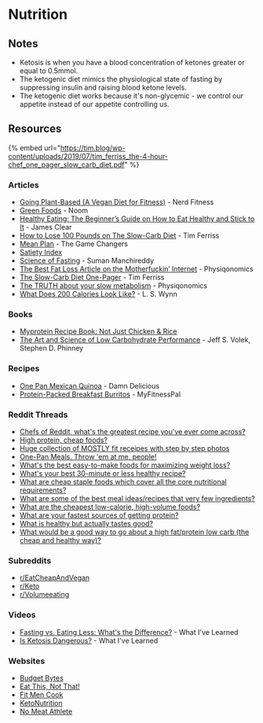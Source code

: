 # Nutrition

## Notes

* Ketosis is when you have a blood concentration of ketones greater or equal to 0.5mmol.
* The ketogenic diet mimics the physiological state of fasting by suppressing insulin and raising blood ketone levels.
* The ketogenic diet works because it's non-glycemic - we control our appetite instead of our appetite controlling us.

## Resources

{% embed url="https://tim.blog/wp-content/uploads/2019/07/tim_ferriss_the-4-hour-chef_one_pager_slow_carb_diet.pdf" %}

### Articles

* [Going Plant-Based (A Vegan Diet for Fitness)](https://www.nerdfitness.com/blog/how-to-eat-a-plant-based-diet-a-scientific-look-at-going-vegan-safely/) - Nerd Fitness
* [Green Foods](https://content.noom.com/custom-content/green/) - Noom
* [Healthy Eating: The Beginner’s Guide on How to Eat Healthy and Stick to It](https://jamesclear.com/eat-healthy) - James Clear
* [How to Lose 100 Pounds on The Slow-Carb Diet](https://tim.blog/2012/07/12/how-to-lose-100-pounds/) - Tim Ferriss
* [Mean Plan](https://gamechangersmovie.com/food/meal-plan/) - The Game Changers
* [Satiety Index](https://www.diabetesnet.com/food-diabetes/satiety-index/)
* [Science of Fasting](https://spyderdoc.substack.com/p/doctors-heart-series-part-6-science?s=r) - Suman Manchireddy
* [The Best Fat Loss Article on the Motherfuckin’ Internet](https://physiqonomics.com/fat-loss/) - Physiqonomics
* [The Slow-Carb Diet One-Pager](https://tim.blog/wp-content/uploads/2019/07/tim\_ferriss\_the-4-hour-chef\_one\_pager\_slow\_carb\_diet.pdf) - Tim Ferriss
* [The TRUTH about your slow metabolism](https://physiqonomics.com/slow-metabolism/) - Physiqonomics
* [What Does 200 Calories Look Like?](https://www.wisegeek.com/what-does-200-calories-look-like.htm) - L. S. Wynn

### Books

* [Myprotein Recipe Book: Not Just Chicken & Rice](https://catalogue.thehutgroup.com/myprotein/myprotein-recipe-book-not-just-chicken-and-rice/)
* [The Art and Science of Low Carbohydrate Performance](https://smile.amazon.co.uk/dp/0983490716) - Jeff S. Volek, Stephen D. Phinney

### Recipes

* [One Pan Mexican Quinoa](https://damndelicious.net/2014/04/09/one-pan-mexican-quinoa/) - Damn Delicious
* [Protein-Packed Breakfast Burritos](https://blog.myfitnesspal.com/protein-packed-breakfast-burritos/) - MyFitnessPal

### Reddit Threads

* [Chefs of Reddit, what's the greatest recipe you've ever come across?](https://www.reddit.com/r/AskReddit/comments/9zxypy/chefs\_of\_reddit\_whats\_the\_greatest\_recipe\_youve/)
* [High protein, cheap foods?](https://www.reddit.com/r/EatCheapAndHealthy/comments/5ozvaf/high\_protein\_cheap\_foods\_apart\_from\_beans/)
* [Huge collection of MOSTLY fit receipes with step by step photos](https://www.reddit.com/r/fitmeals/comments/39k7j6/huge\_collection\_of\_mostly\_fit\_receipes\_with\_step/)
* [One-Pan Meals. Throw 'em at me, people!](https://www.reddit.com/r/EatCheapAndHealthy/comments/5vxlvn/onepan\_meals\_throw\_em\_at\_me\_people/)
* [What's the best easy-to-make foods for maximizing weight loss?](https://www.reddit.com/r/EatCheapAndHealthy/comments/5uqe2t/q\_whats\_the\_best\_easytomake\_foods\_for\_maximizing/)
* [What's your best 30-minute or less healthy recipe?](https://www.reddit.com/r/fitmeals/comments/5lau2i/whats\_your\_best\_30minute\_or\_less\_healthy\_recipe/)
* [What are cheap staple foods which cover all the core nutritional requirements?](https://www.reddit.com/r/EatCheapAndHealthy/comments/5kja9m/what\_are\_cheap\_staple\_foods\_which\_cover\_all\_the/)
* [What are some of the best meal ideas/recipes that very few ingredients?](https://www.reddit.com/r/EatCheapAndHealthy/comments/5fil8c/what\_are\_some\_of\_the\_best\_meal\_ideasrecipes\_that/)
* [What are the cheapest low-calorie, high-volume foods?](https://www.reddit.com/r/EatCheapAndHealthy/comments/5gcxr5/what\_are\_the\_cheapest\_lowcalorie\_highvolume\_foods/)
* [What are your fastest sources of getting protein?](https://www.reddit.com/r/EatCheapAndHealthy/comments/5u79i9/what\_are\_your\_fastest\_sources\_of\_getting\_protein/)
* [What is healthy but actually tastes good?](https://www.reddit.com/r/AskReddit/comments/55tij9/what\_is\_healthy\_but\_actually\_tastes\_good/)
* [What would be a good way to go about a high fat/protein low carb (the cheap and healthy way)?](https://www.reddit.com/r/EatCheapAndHealthy/comments/8mbpl8/what\_would\_be\_a\_good\_way\_to\_go\_about\_a\_high/)

### Subreddits

* [r/EatCheapAndVegan](https://www.reddit.com/r/EatCheapAndVegan/)
* [r/Keto](https://www.reddit.com/r/keto/)
* [r/Volumeeating](https://www.reddit.com/r/Volumeeating/)

### Videos

* [Fasting vs. Eating Less: What's the Difference?](https://www.youtube.com/watch?v=APZCfmgzoS0) - What I've Learned
* [Is Ketosis Dangerous?](https://www.youtube.com/watch?v=Dan8qtgQRi8) - What I've Learned

### Websites

* [Budget Bytes](https://www.budgetbytes.com/)
* [Eat This, Not That!](https://www.eatthis.com/)
* [Fit Men Cook](https://fitmencook.com/)
* [KetoNutrition](https://ketonutrition.org/)
* [No Meat Athlete](https://www.nomeatathlete.com/)
